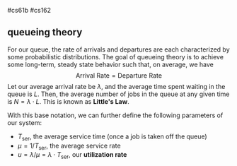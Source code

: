 #cs61b #cs162 

## queueing theory
For our queue, the rate of arrivals and departures are each characterized by some probabilistic distributions. The goal of queueing theory is to achieve some long-term, steady state behavior such that, on average, we have
$$\text{Arrival Rate} = \text{Departure Rate}$$
Let our average arrival rate be $\lambda$, and the average time spent waiting in the queue is $L$. Then, the average number of jobs in the queue at any given time is $N = \lambda \cdot L$. This is known as **Little's Law**. 

With this base notation, we can further define the following parameters of our system:
- $T_{\text{ser}}$, the average service time (once a job is taken off the queue)
- $\mu = 1 / T_{\text{ser}}$, the average service rate
- $u = \lambda / \mu = \lambda \cdot T_{\text{ser}}$, our **utilization rate**
